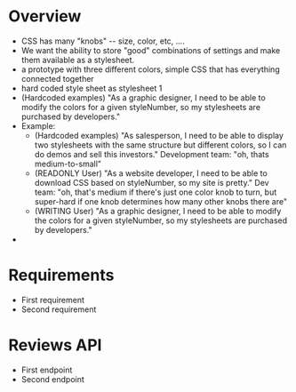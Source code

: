 # Overview

* CSS has many "knobs" -- size, color, etc, ....
* We want the ability to store "good" combinations of settings and make them available as a stylesheet.
* a prototype with three different colors, simple CSS that has everything connected together
* hard coded style sheet as stylesheet 1
* (Hardcoded examples) "As a graphic designer, I need to be able to modify the colors for a given styleNumber, so my stylesheets are purchased by developers."
* Example:
    * (Hardcoded examples) "As salesperson, I need to be able to display two stylesheets with the same structure but different colors, so I can do demos and sell this investors."
      Development team: "oh, thats medium-to-small"
    * (READONLY User) "As a website developer, I need to be able to download CSS based on styleNumber, so my site is pretty."
      Dev team: "oh, that's medium if there's just one color knob to turn, but super-hard if one knob determines how many other knobs there are"
    * (WRITING User) "As a graphic designer, I need to be able to modify the colors for a given styleNumber, so my stylesheets are purchased by developers."
*
# Requirements

* First requirement
* Second requirement

# Reviews API

* First endpoint
* Second endpoint
